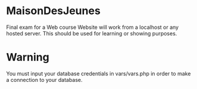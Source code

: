 # MaisonDesJeunes
Final exam for a Web course
Website will work from a localhost or any hosted server. This should be used for learning or showing purposes.

# Warning
You must input your database credentials in vars/vars.php in order to make a connection to your database.
